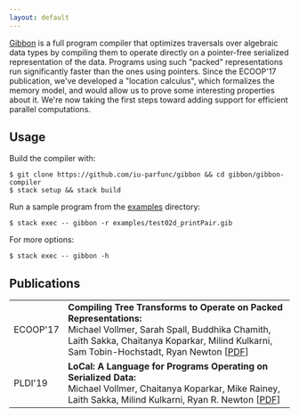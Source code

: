 ```yaml
---
layout: default
---
```


<!-- <div> -->
<!-- <img class="centered img-70" src="static/gibbon.png"> -->
<!-- </div> -->

[Gibbon](https://github.com/iu-parfunc/gibbon/tree/master/gibbon-compiler) is a full program compiler that optimizes traversals over algebraic data types by compiling them to operate directly on a pointer-free serialized representation of the data. Programs using such "packed" representations run significantly faster than the ones using pointers. Since the ECOOP'17 publication, we've developed a "location calculus", which formalizes the memory model, and would allow us to prove some interesting properties about it. We're now taking the first steps toward adding support for efficient parallel computations.

## Usage

Build the compiler with:

    $ git clone https://github.com/iu-parfunc/gibbon && cd gibbon/gibbon-compiler
    $ stack setup && stack build

Run a sample program from the [examples](https://github.com/iu-parfunc/gibbon/tree/master/gibbon-compiler/examples) directory:

    $ stack exec -- gibbon -r examples/test02d_printPair.gib


For more options:

    $ stack exec -- gibbon -h


<div id="publications">

<h2>Publications</h2>

<table>
<tr>
<td>ECOOP'17</td>
<td><b> Compiling Tree Transforms to Operate on Packed Representations:<br/></b> Michael Vollmer, Sarah
Spall, Buddhika Chamith, Laith Sakka, Chaitanya Koparkar, Milind Kulkarni, Sam Tobin-Hochstadt, Ryan Newton [<a href="http://drops.dagstuhl.de/opus/volltexte/2017/7273/pdf/LIPIcs-ECOOP-2017-26.pdf" target="_blank">PDF</a>]</td>
</tr>
<tr>
<td>PLDI'19</td>
<td><b> LoCal: A Language for Programs Operating on Serialized Data:<br/></b> Michael Vollmer, Chaitanya Koparkar, Mike Rainey, Laith Sakka, Milind Kulkarni, Ryan R. Newton [<a href="http://recurial.com/pldi19main.pdf" target="_blank">PDF</a>]</td>
</tr>
</table>

</div>
